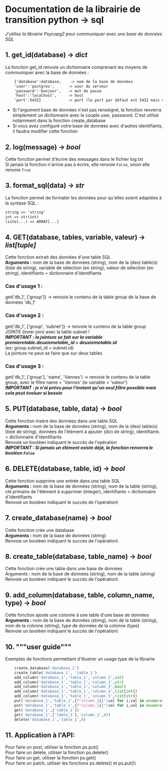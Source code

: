 # Documentation de la librairie de transition python -> sql
*J'utilise la librairie Psycopg2 pour communiquer avec une base de données SQL*


## 1. get_id(database) -> *dict*
La fonction get_id renvoie un dictionnaire comprenant les moyens de communiquer avec la base de données :
```txt
    {'database':database,    -> nom de la base de données
    'user':'postgres',      -> user du serveur
    'password':'bonjour',   -> mot de passe
    'host':'localhost',     -> host
    'port':5432}            -> port (le port par défaut est 5432 mais ça peut changer)
```
- Si l'argument base de données n'est pas renseigné, la fonction renverra simplement un dictionnaire avec le couple user, password. C'est utilisé notamment dans la fonction create_database
- Si vous avez configuré votre base de données avec d'autres identifiants, il faudra modifier cette fonction


## 2. log(message) -> *bool*
Cette fonction permet d'écrire des messages dans le fichier log.txt\
Si jamais la fonction n'arrive pas à écrire, elle renvoie `False`, sinon elle renvoie `True`


## 3. format_sql(data) -> *str*
La fonction permet de formater les données pour qu'elles soient adaptées à la syntaxe SQL :
```txt
string => 'string'
int => str(int)
liste(...) => ARRAY[...]
```

## 4. GET(database, tables, variable, valeur) -> *list[tuple]*
Cette fonction extrait des données d'une table SQL\
**Arguments :** nom de la base de données (string), nom de la (des) table(s) (liste de string), variable de sélection (en string), valeur de sélection (en string), identifiants = dictionnaire d'identifiants

### Cas d'usage 1 :
get('db_1', ['group']) -> renvoie le contenu de la table group de la base de données 'db_1'

### Cas d'usage 2 :
get('db_1', ['group', 'subnet']) -> renvoie le contenu de la table group JOINTE (inner join) avec la table subnet !\
**_IMPORTANT : la jointure se fait sur la variable premieretable.deuxiemetable_id = deuxiemetable.id_**\
(ex: group.subnet_id = subnet.id)\
La jointure ne peut se faire que sur deux tables

### Cas d'usage 3 :
get('db_1', ['group'], 'name', 'Vannes') -> renvoie le contenu de la table group, avec le filtre name = 'Vannes' (ie variable = 'valeur')\
**_IMPORTANT : je n'ai prévu pour l'instant qu'un seul filtre possible mais cela peut évoluer si besoin_**


## 5. PUT(database, table, data) -> *bool*
Cette fonction insère des données dans une table SQL\
**Arguments :** nom de la base de données (string), nom de la (des) table(s) (liste de string), données de l'élément à ajouter (dict de string), identifiants = dictionnaire d'identifiants\
Renvoie un booléen indiquant le succès de l'opération\
**_IMPORTANT : Si jamais un élément existe déjà, la fonction renverra le booléen `False`_**


## 6. DELETE(database, table, id) -> *bool*
Cette fonction supprime une entrée dans une table SQL\
**Arguments :** nom de la base de données (string), nom de la table (string), clé primaire de l'élément à supprimer (integer), identifiants = dictionnaire d'identifiants\
Renvoie un booléen indiquant le succès de l'opération\


## 7. create_database(name) -> *bool*
Cette fonction crée une database\
**Arguments :** nom de la base de données (string)\
Renvoie un booléen indiquant le succès de l'opération\


## 8. create_table(database, table_name) -> *bool*
Cette fonction crée une table dans une base de données\
Arguments : nom de la base de données (string), nom de la table (string)\
Renvoie un booléen indiquant le succès de l'opération\


## 9. add_column(database, table, column_name, type) -> *bool*
Cette fonction ajoute une colonne à une table d'une base de données\
**Arguments :** nom de la base de données (string), nom de la table (string), nom de la colonne (string), type de données de la colonne (type)\
Renvoie un booléen indiquant le succès de l'opération\


## 10. """user guide"""
Exemples de fonctions permettant d'illustrer un usage type de la librairie
```py
    create_database('database_1')
    create_table('database_1', 'table_1')
    add_column('database_1','table_1','column_1',int)
    add_column('database_1','table_1','column_2',str)
    add_column('database_1','table_1','column_3',bool)
    add_column('database_1','table_1','column_4',list[int])
    add_column('database_1','table_1','column_5',list[str])
    put('database_1','table_1',{f"column_{i}":val for i,val in enumerate([4,567,'oui',False,[9,8,7,6],['i','o','a']])})
    put('database_1','table_1',{f"column_{i}":val for i,val in enumerate([6,82,'oui',False,[9,8,7,6],['i','o','a']])})
    get('database_1',['table_1'])
    get('database_1',['table_1'],'column_1',82)
    delete('database_1','table_1',6)
```

## 11. Application à l'API:
Pour faire un post, utiliser la fonction ps.put()\
Pour faire un delete, utiliser la fonction ps.delete()\
Pour faire un get, utiliser la fonction ps.get()\
Pour faire un patch, utiliser les fonctions ps.delete() et ps.put()\
